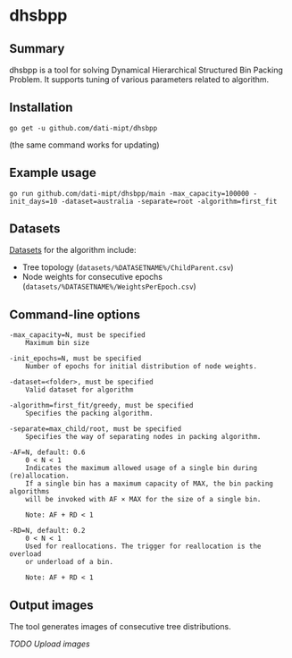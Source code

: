 dhsbpp
================================================================

Summary
-------

dhsbpp is a tool for solving Dynamical Hierarchical Structured Bin Packing Problem. It supports tuning of various parameters
related to algorithm.  

Installation
----------------
    go get -u github.com/dati-mipt/dhsbpp
(the same command works for updating)

Example usage
---------------

    go run github.com/dati-mipt/dhsbpp/main -max_capacity=100000 -init_days=10 -dataset=australia -separate=root -algorithm=first_fit

Datasets
---------------
[Datasets](https://github.com/ffuf/ffuf/blob/master/LICENSE) for the algorithm include:
- Tree topology (`datasets/%DATASETNAME%/ChildParent.csv`) 
- Node weights for consecutive epochs (`datasets/%DATASETNAME%/WeightsPerEpoch.csv`)


Command-line options
---------------------
```
-max_capacity=N, must be specified
    Maximum bin size

-init_epochs=N, must be specified
    Number of epochs for initial distribution of node weights.
    
-dataset=<folder>, must be specified
    Valid dataset for algorithm
   
-algorithm=first_fit/greedy, must be specified
    Specifies the packing algorithm.
    
-separate=max_child/root, must be specified
    Specifies the way of separating nodes in packing algorithm.
    
-AF=N, default: 0.6
    0 < N < 1
    Indicates the maximum allowed usage of a single bin during (re)allocation.
    If a single bin has a maximum capacity of MAX, the bin packing algorithms 
    will be invoked with AF × MAX for the size of a single bin.
    
    Note: AF + RD < 1

-RD=N, default: 0.2
    0 < N < 1
    Used for reallocations. The trigger for reallocation is the overload 
    or underload of a bin.
    
    Note: AF + RD < 1
```


Output images
---------------------

The tool generates images of consecutive tree distributions.

*TODO Upload images*